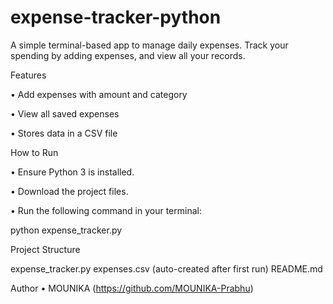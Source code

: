 # expense-tracker-python
A simple terminal-based app to manage daily expenses.
Track your spending by adding expenses, and view all your records.

Features

• Add expenses with amount and category

• View all saved expenses

• Stores data in a CSV file

How to Run

• Ensure Python 3 is installed.

• Download the project files.

• Run the following command in your terminal:

python expense_tracker.py 

Project Structure

expense_tracker.py expenses.csv (auto-created after first run) README.md 

Author
• MOUNIKA (https://github.com/MOUNIKA-Prabhu)
